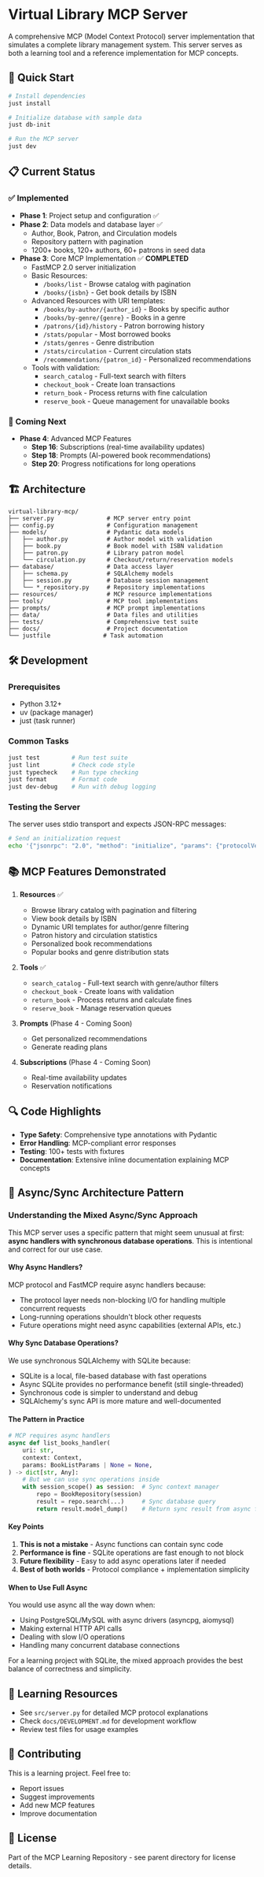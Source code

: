 # Virtual Library MCP Server

A comprehensive MCP (Model Context Protocol) server implementation that simulates a complete library management system. This server serves as both a learning tool and a reference implementation for MCP concepts.

## 🚀 Quick Start

```bash
# Install dependencies
just install

# Initialize database with sample data
just db-init

# Run the MCP server
just dev
```

## 📋 Current Status

### ✅ Implemented

- **Phase 1**: Project setup and configuration ✅
- **Phase 2**: Data models and database layer ✅
  - Author, Book, Patron, and Circulation models
  - Repository pattern with pagination
  - 1200+ books, 120+ authors, 60+ patrons in seed data
- **Phase 3**: Core MCP Implementation ✅ **COMPLETED**
  - FastMCP 2.0 server initialization
  - Basic Resources:
    - `/books/list` - Browse catalog with pagination
    - `/books/{isbn}` - Get book details by ISBN
  - Advanced Resources with URI templates:
    - `/books/by-author/{author_id}` - Books by specific author
    - `/books/by-genre/{genre}` - Books in a genre
    - `/patrons/{id}/history` - Patron borrowing history
    - `/stats/popular` - Most borrowed books
    - `/stats/genres` - Genre distribution
    - `/stats/circulation` - Current circulation stats
    - `/recommendations/{patron_id}` - Personalized recommendations
  - Tools with validation:
    - `search_catalog` - Full-text search with filters
    - `checkout_book` - Create loan transactions
    - `return_book` - Process returns with fine calculation
    - `reserve_book` - Queue management for unavailable books

### 🚧 Coming Next

- **Phase 4**: Advanced MCP Features
  - **Step 16**: Subscriptions (real-time availability updates)
  - **Step 18**: Prompts (AI-powered book recommendations)
  - **Step 20**: Progress notifications for long operations

## 🏗️ Architecture

```text
virtual-library-mcp/
├── server.py               # MCP server entry point
├── config.py               # Configuration management
├── models/                 # Pydantic data models
│   ├── author.py           # Author model with validation
│   ├── book.py             # Book model with ISBN validation
│   ├── patron.py           # Library patron model
│   └── circulation.py      # Checkout/return/reservation models
├── database/               # Data access layer
│   ├── schema.py           # SQLAlchemy models
│   ├── session.py          # Database session management
│   └── *_repository.py     # Repository implementations
├── resources/              # MCP resource implementations
├── tools/                  # MCP tool implementations
├── prompts/                # MCP prompt implementations
├── data/                   # Data files and utilities
├── tests/                  # Comprehensive test suite
├── docs/                   # Project documentation
└── justfile               # Task automation
```

## 🛠️ Development

### Prerequisites

- Python 3.12+
- uv (package manager)
- just (task runner)

### Common Tasks

```bash
just test         # Run test suite
just lint         # Check code style
just typecheck    # Run type checking
just format       # Format code
just dev-debug    # Run with debug logging
```

### Testing the Server

The server uses stdio transport and expects JSON-RPC messages:

```bash
# Send an initialization request
echo '{"jsonrpc": "2.0", "method": "initialize", "params": {"protocolVersion": "1.0"}, "id": 1}' | just dev
```

## 📚 MCP Features Demonstrated

1. **Resources** ✅
   - Browse library catalog with pagination and filtering
   - View book details by ISBN  
   - Dynamic URI templates for author/genre filtering
   - Patron history and circulation statistics
   - Personalized book recommendations
   - Popular books and genre distribution stats

2. **Tools** ✅
   - `search_catalog` - Full-text search with genre/author filters
   - `checkout_book` - Create loans with validation
   - `return_book` - Process returns and calculate fines
   - `reserve_book` - Manage reservation queues

3. **Prompts** (Phase 4 - Coming Soon)
   - Get personalized recommendations
   - Generate reading plans

4. **Subscriptions** (Phase 4 - Coming Soon)
   - Real-time availability updates
   - Reservation notifications

## 🔍 Code Highlights

- **Type Safety**: Comprehensive type annotations with Pydantic
- **Error Handling**: MCP-compliant error responses
- **Testing**: 100+ tests with fixtures
- **Documentation**: Extensive inline documentation explaining MCP concepts

## 🔄 Async/Sync Architecture Pattern

### Understanding the Mixed Async/Sync Approach

This MCP server uses a specific pattern that might seem unusual at first: **async handlers with synchronous database operations**. This is intentional and correct for our use case.

#### Why Async Handlers?

MCP protocol and FastMCP require async handlers because:
- The protocol layer needs non-blocking I/O for handling multiple concurrent requests
- Long-running operations shouldn't block other requests
- Future operations might need async capabilities (external APIs, etc.)

#### Why Sync Database Operations?

We use synchronous SQLAlchemy with SQLite because:
- SQLite is a local, file-based database with fast operations
- Async SQLite provides no performance benefit (still single-threaded)
- Synchronous code is simpler to understand and debug
- SQLAlchemy's sync API is more mature and well-documented

#### The Pattern in Practice

```python
# MCP requires async handlers
async def list_books_handler(
    uri: str,
    context: Context,
    params: BookListParams | None = None,
) -> dict[str, Any]:
    # But we can use sync operations inside
    with session_scope() as session:  # Sync context manager
        repo = BookRepository(session)
        result = repo.search(...)     # Sync database query
        return result.model_dump()    # Return sync result from async function
```

#### Key Points

1. **This is not a mistake** - Async functions can contain sync code
2. **Performance is fine** - SQLite operations are fast enough to not block
3. **Future flexibility** - Easy to add async operations later if needed
4. **Best of both worlds** - Protocol compliance + implementation simplicity

#### When to Use Full Async

You would use async all the way down when:
- Using PostgreSQL/MySQL with async drivers (asyncpg, aiomysql)
- Making external HTTP API calls
- Dealing with slow I/O operations
- Handling many concurrent database connections

For a learning project with SQLite, the mixed approach provides the best balance of correctness and simplicity.

## 📖 Learning Resources

- See `src/server.py` for detailed MCP protocol explanations
- Check `docs/DEVELOPMENT.md` for development workflow
- Review test files for usage examples

## 🤝 Contributing

This is a learning project. Feel free to:

- Report issues
- Suggest improvements
- Add new MCP features
- Improve documentation

## 📄 License

Part of the MCP Learning Repository - see parent directory for license details.
